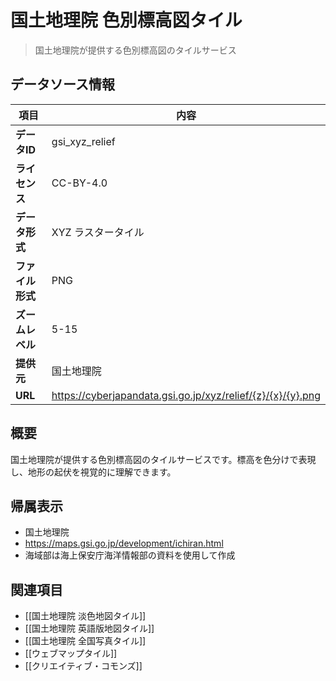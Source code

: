 # 国土地理院 色別標高図タイル

> 国土地理院が提供する色別標高図のタイルサービス

## データソース情報

| 項目             | 内容                                                        |
| ---------------- | ----------------------------------------------------------- |
| **データID**     | gsi_xyz_relief                                              |
| **ライセンス**   | CC-BY-4.0                                                   |
| **データ形式**   | XYZ ラスタータイル                                          |
| **ファイル形式** | PNG                                                         |
| **ズームレベル** | 5-15                                                        |
| **提供元**       | 国土地理院                                                  |
| **URL**          | https://cyberjapandata.gsi.go.jp/xyz/relief/{z}/{x}/{y}.png |

## 概要

国土地理院が提供する色別標高図のタイルサービスです。標高を色分けで表現し、地形の起伏を視覚的に理解できます。

## 帰属表示

- 国土地理院
- https://maps.gsi.go.jp/development/ichiran.html
- 海域部は海上保安庁海洋情報部の資料を使用して作成

## 関連項目

- [[国土地理院 淡色地図タイル]]
- [[国土地理院 英語版地図タイル]]
- [[国土地理院 全国写真タイル]]
- [[ウェブマップタイル]]
- [[クリエイティブ・コモンズ]]
